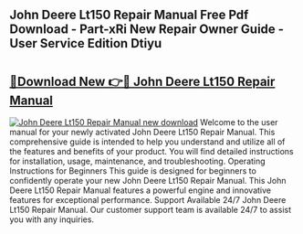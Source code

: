 ## John Deere Lt150 Repair Manual Free Pdf Download - Part-xRi New Repair Owner Guide - User Service Edition Dtiyu

# <h2><a href="http://bc86074.oget.top/?id=John+Deere+Lt150+Repair+Manual">🔗Download New 👉🔴 John Deere Lt150 Repair Manual</a></h2>

[![John Deere Lt150 Repair Manual new download](https://i.imgur.com/5g1atiW.png)](http://bc86074.oget.top/?id=John+Deere+Lt150+Repair+Manual)
Welcome to the user manual for your newly activated John Deere Lt150 Repair Manual. This comprehensive guide is intended to help you understand and utilize all of the features and benefits of your product. You will find detailed instructions for installation, usage, maintenance, and troubleshooting. Operating Instructions for Beginners This guide is designed for beginners to confidently operate your new John Deere Lt150 Repair Manual. This John Deere Lt150 Repair Manual features a powerful engine and innovative features for exceptional performance. Support Available 24/7 John Deere Lt150 Repair Manual. Our customer support team is available 24/7 to assist you with any inquiries.
